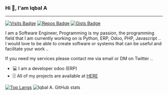 ### Hi 👋, I'am Iqbal A
---
[![Visits Badge](https://badges.pufler.dev/visits/rahmansaleh7/rahmansaleh7)](https://badges.pufler.dev)
[![Repos Badge](https://badges.pufler.dev/repos/rahmansaleh7)](https://badges.pufler.dev)
[![Gists Badge](https://badges.pufler.dev/gists/rahmansaleh7)](https://badges.pufler.dev)


I am a Software Engineer, Programming is my passion, the programming field that I am currently working on is Python, ERP, Odoo, PHP, Javascript ..
I would love to be able to create software or systems that can be useful and facilitate your work ..

If you need my services please contact me via email or DM on Twitter ..

- 💻 I am a developer odoo (ERP)
- 🗄️ All of my projects are available at [HERE](https://github.com/rahmansaleh7)

[![Top Langs](https://github-readme-stats.vercel.app/api/top-langs/?username=rahmansaleh7&layout=compact)](https://github.com/rahmansaleh7/github-readme-stats)
![Iqbal A. GitHub stats](https://github-readme-stats.vercel.app/api?username=rahmansaleh7&show_icons=true&theme=tokyonight)



<!--
**rahmansaleh7/rahmansaleh7** is a ✨ _special_ ✨ repository because its `README.md` (this file) appears on your GitHub profile.

Here are some ideas to get you started:

- 🔭 I’m currently working on ...
- 🌱 I’m currently learning ...
- 👯 I’m looking to collaborate on ...
- 🤔 I’m looking for help with ...
- 💬 Ask me about ...
- 📫 How to reach me: ...
- 😄 Pronouns: ...
- ⚡ Fun fact: ...
-->
